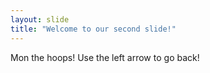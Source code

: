 ```yaml
---
layout: slide
title: "Welcome to our second slide!"
---
```

Mon the hoops!
Use the left arrow to go back!
